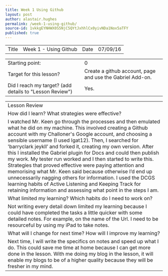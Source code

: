 ```yaml
---
title: Week 1 Using Github
layout: post
author: alastair.hughes
permalink: /week-1-using-github/
source-id: 1vkkgEYNHWX0S5NjC5QYtJxhhlCx0yivNDa1Nox5aTFY
published: true
---
```

<table>
  <tr>
    <td>Title</td>
    <td>Week 1 - Using Github</td>
    <td>Date</td>
    <td>07/09/16</td>
  </tr>
</table>


<table>
  <tr>
    <td>Starting point:</td>
    <td>0</td>
  </tr>
  <tr>
    <td>Target for this lesson?</td>
    <td>Create a github account, page and use the Gabriel Add-on.</td>
  </tr>
  <tr>
    <td>Did I reach my target? 
(add details to "Lesson Review")</td>
    <td>Yes.</td>
  </tr>
</table>


<table>
  <tr>
    <td>Lesson Review</td>
  </tr>
  <tr>
    <td>How did I learn? What strategies were effective? </td>
  </tr>
  <tr>
    <td>I watched Mr. Keen go through the processes and then emulated what he did on my machine. This involved creating a Github account with my Challoner's Google account, and choosing a sensible username (I used Igat12). Then, I searched for 'barryclark jeykll’ and forked it, creating my own version. After this I installed the Gabriel plugin for Docs and could then publish my work. My tester run worked and I then started to write this.
Strategies that proved effective were paying attention and memorising what Mr. Keen said because otherwise I’d end up unnecessarily nagging others for information. I used the DCGS learning habits of Active Listening and Keeping Track for retaining information and assessing what point in the steps I am.</td>
  </tr>
  <tr>
    <td>What limited my learning? Which habits do I need to work on? </td>
  </tr>
  <tr>
    <td>Not writing every detail down limited my learning because I could have completed the tasks a little quicker with some detailed notes. For example, on the name of the Url. I need to be resourceful by using my iPad to take notes.</td>
  </tr>
  <tr>
    <td>What will I change for next time? How will I improve my learning?</td>
  </tr>
  <tr>
    <td>Next time, I will write the specifics on notes and speed up what I do. This could save me time at home because I can get more done in the lesson. With me doing my blog in the lesson, it will enable my blogs to be of a higher quality because they will be fresher in my mind.</td>
  </tr>
</table>


